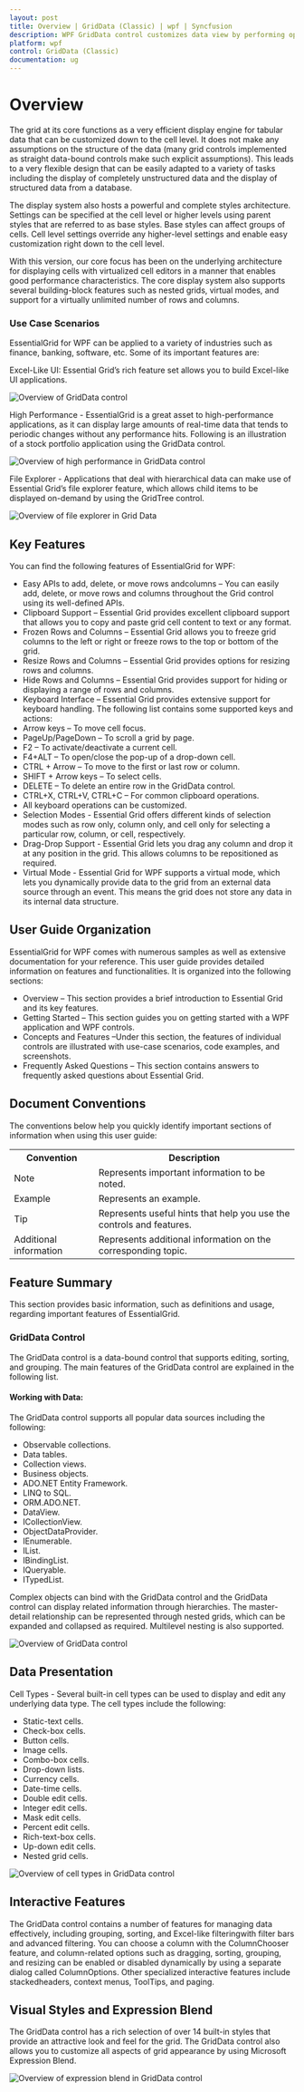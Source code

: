 ```yaml
---
layout: post
title: Overview | GridData (Classic) | wpf | Syncfusion
description: WPF GridData control customizes data view by performing operations such as grouping, sorting, summarizing, filtering, unbound fields and more.
platform: wpf
control: GridData (Classic)
documentation: ug
---
```


# Overview

The grid at its core functions as a very efficient display engine for tabular data that can be customized down to the cell level. It does not make any assumptions on the structure of the data (many grid controls implemented as straight data-bound controls make such explicit assumptions). This leads to a very flexible design that can be easily adapted to a variety of tasks including the display of completely unstructured data and the display of structured data from a database. 

The display system also hosts a powerful and complete styles architecture. Settings can be specified at the cell level or higher levels using parent styles that are referred to as base styles. Base styles can affect groups of cells. Cell level settings override any higher-level settings and enable easy customization right down to the cell level.

With this version, our core focus has been on the underlying architecture for displaying cells with virtualized cell editors in a manner that enables good performance characteristics. The core display system also supports several building-block features such as nested grids, virtual modes, and support for a virtually unlimited number of rows and columns.

### Use Case Scenarios

EssentialGrid for WPF can be applied to a variety of industries such as finance, banking, software, etc. Some of its important features are:

Excel-Like UI: Essential Grid’s rich feature set allows you to build Excel-like UI applications. 

![Overview of GridData control](Overview_images/Overview_img1.png)

High Performance - EssentialGrid is a great asset to high-performance applications, as it can display large amounts of real-time data that tends to periodic changes without any performance hits. Following is an illustration of a stock portfolio application using the GridData control.

![Overview of high performance in GridData control](Overview_images/Overview_img2.png)

File Explorer - Applications that deal with hierarchical data can make use of Essential Grid’s file explorer feature, which allows child items to be displayed on-demand by using the GridTree control.

![Overview of file explorer in Grid Data](Overview_images/Overview_img3.png)

## Key Features

You can find the following features of EssentialGrid for WPF:

* Easy APIs to add, delete, or move rows andcolumns – You can easily add, delete, or move rows and columns throughout the Grid control using its well-defined APIs.
* Clipboard Support – Essential Grid provides excellent clipboard support that allows you to copy and paste grid cell content to text or any format.
* Frozen Rows and Columns – Essential Grid allows you to freeze grid columns to the left or right or freeze rows to the top or bottom of the grid.
* Resize Rows and Columns – Essential Grid provides options for resizing rows and columns. 
* Hide Rows and Columns – Essential Grid provides support for hiding or displaying a range of rows and columns.
* Keyboard Interface – Essential Grid provides extensive support for keyboard handling. The following list contains some supported keys and actions:
* Arrow keys – To move cell focus.
* PageUp/PageDown – To scroll a grid by page.
* F2  – To activate/deactivate a current cell.
* F4+ALT – To open/close the pop-up of a drop-down cell.
* CTRL + Arrow – To move to the first or last row or column.
* SHIFT + Arrow keys – To select cells.
* DELETE – To delete an entire row in the GridData control.
* CTRL+X, CTRL+V, CTRL+C – For common clipboard operations.
* All keyboard operations can be customized. 
* Selection Modes - Essential Grid offers different kinds of selection modes such as row only, column only, and cell only for selecting a particular row, column, or cell, respectively.
* Drag-Drop Support - Essential Grid lets you drag any column and drop it at any position in the grid. This allows columns to be repositioned as required.
* Virtual Mode - Essential Grid for WPF supports a virtual mode, which lets you dynamically provide data to the grid from an external data source through an event. This means the grid does not store any data in its internal data structure.

## User Guide Organization

EssentialGrid for WPF comes with numerous samples as well as extensive documentation for your reference. This user guide provides detailed information on features and functionalities. It is organized into the following sections:

* Overview – This section provides a brief introduction to Essential Grid and its key features.
* Getting Started – This section guides you on getting started with a WPF application and WPF controls.
* Concepts and Features –Under this section, the features of individual controls are illustrated with use-case scenarios, code examples, and screenshots.
* Frequently Asked Questions – This section contains answers to frequently asked questions about Essential Grid.

## Document Conventions 

The conventions below help you quickly identify important sections of information when using this user guide:

<table>
<tr>
<th>
Convention</th><th>
Description</th></tr>
<tr>
<td>
Note</td><td>
Represents important information to be noted.</td></tr>
<tr>
<td>
Example</td><td>
Represents an example.</td></tr>
<tr>
<td>
Tip</td><td>
Represents useful hints that help you use the controls and features.</td></tr>
<tr>
<td>
Additional information</td><td>
Represents additional information on the corresponding topic.</td></tr>
</table>

## Feature Summary

This section provides basic information, such as definitions and usage, regarding important features of EssentialGrid.

### GridData Control 

The GridData control is a data-bound control that supports editing, sorting, and grouping. The main features of the GridData control are explained in the following list.

#### Working with Data: 

The GridData control supports all popular data sources including the following: 

* Observable collections.
* Data tables.
* Collection views.
* Business objects. 
* ADO.NET Entity Framework.
* LINQ to SQL.
* ORM.ADO.NET.
* DataView.
* ICollectionView. 
* ObjectDataProvider. 
* IEnumerable.
* IList. 
* IBindingList.
* IQueryable.
* ITypedList.

Complex objects can bind with the GridData control and the GridData control can display related information through hierarchies. The master-detail relationship can be represented through nested grids, which can be expanded and collapsed as required. Multilevel nesting is also supported.

![Overview of GridData control](Overview_images/Overview_img4.png)



## Data Presentation

Cell Types - Several built-in cell types can be used to display and edit any underlying data type. The cell types include the following:

* Static-text cells.
* Check-box cells.
* Button cells.
* Image cells.
* Combo-box cells.
* Drop-down lists.
* Currency cells.
* Date-time cells.
* Double edit cells. 
* Integer edit cells.
* Mask edit cells.
* Percent edit cells.
* Rich-text-box cells. 
* Up-down edit cells.
* Nested grid cells.

![Overview of cell types in GridData control](Overview_images/Overview_img5.png)

## Interactive Features

The GridData control contains a number of features for managing data effectively, including grouping, sorting, and Excel-like filteringwith filter bars and advanced filtering. You can choose a column with the ColumnChooser feature, and column-related options such as dragging, sorting, grouping, and resizing can be enabled or disabled dynamically by using a separate dialog called ColumnOptions. Other specialized interactive features include stackedheaders, context menus, ToolTips, and paging.

## Visual Styles and Expression Blend

The GridData control has a rich selection of over 14 built-in styles that provide an attractive look and feel for the grid. The GridData control also allows you to customize all aspects of grid appearance by using Microsoft Expression Blend. 

![Overview of expression blend in GridData control](Overview_images/Overview_img6.png)